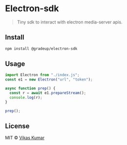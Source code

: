 # Electron-sdk

> Tiny sdk to interact with electron media-server apis.

## Install

```bash
npm install @gradeup/electron-sdk
```

## Usage

```js
import Electron from "./index.js";
const e1 = new Electron("url", "token");

async function prep() {
  const r = await e1.prepareStream();
  console.log(r);
}

prep();
```

## License

MIT © [Vikas Kumar](https://gradeup.github.io)
